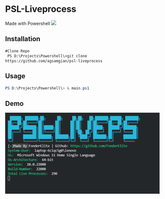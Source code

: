 # PSL-Liveprocess

Made with Powershell 
<img src="https://img.shields.io/badge/Powershell-2CA5E0?style=for-the-badge&logo=powershell&logoColor=white">


## Installation
```git
#Clone Repo
 PS D:\Projects\Powershell\>git clone https://github.com/agsamgian/psl-liveprocess
```

## Usage
 ```ps1
 PS D:\Projects\Powershell\> & main.ps1
 ```
 
 ## Demo
 
<img src="ps1.png" width="500px">

